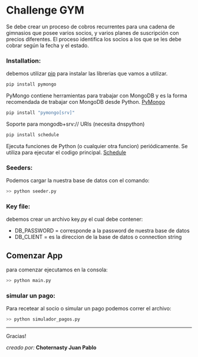 # Challenge GYM


Se debe crear un proceso de cobros recurrentes para una cadena de gimnasios que posee
varios socios, y varios planes de suscripción con precios diferentes. El proceso identifica los
socios a los que se les debe cobrar según la fecha y el estado.

### Installation:

debemos utilizar [pip](https://pip.pypa.io/en/stable/) para instalar las librerias que vamos a utilizar.

```bash
pip install pymongo
```
PyMongo contiene herramientas para trabajar con MongoDB y es la forma recomendada de trabajar con MongoDB desde Python. [PyMongo](https://pymongo.readthedocs.io/en/stable/)

```bash
pip install "pymongo[srv]"
```
Soporte para mongodb+srv:// URIs (necesita dnspython)
```bash
pip install schedule
```
Ejecuta funciones de Python (o cualquier otra funcion) periódicamente. Se utiliza para ejecutar el codigo principal. [Schedule](https://schedule.readthedocs.io/en/stable/)

### Seeders:
Podemos cargar la nuestra base de datos con el comando:
```bash
>> python seeder.py 
```

### Key file:
debemos crear un archivo key.py el cual debe contener:
* DB_PASSWORD = corresponde a la password de nuestra base de datos
* DB_CLIENT = es la direccion de la base de datos o connection string

## Comenzar App

para comenzar ejecutamos en la consola:
```bash
>> python main.py 
```

### simular un pago:
Para recetear al socio o simular un pago podemos correr el archivo:
```bash
>> python simulador_pagos.py 
```

---

Gracias!

_creado por:_  **Choternasty Juan Pablo**
